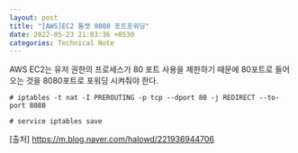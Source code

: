 ```yaml
---
layout: post
title: "[AWS]EC2 톰캣 8080 포트포워딩"
date: 2022-05-23 21:03:36 +0530
categories: Technical Note
---
```


AWS EC2는 유저 권한의 프로세스가 80 포트 사용을 제한하기 때문에 80포트로 들어오는 것을 8080포트로 포워딩 시켜줘야 한다.

```
# iptables -t nat -I PREROUTING -p tcp --dport 80 -j REDIRECT --to-port 8080

# service iptables save
```

[출처] https://m.blog.naver.com/halowd/221936944706
